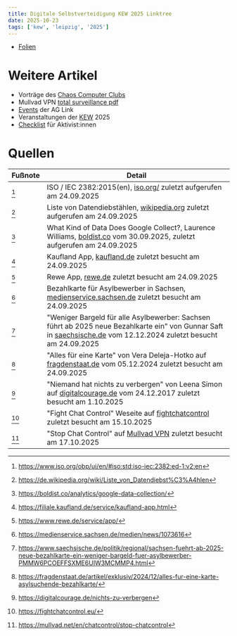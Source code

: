 ```yaml
---
title: Digitale Selbstverteidigung KEW 2025 Linktree
date: 2025-10-23
tags: ['kew', 'leipzig', '2025']
---
```


- [Folien](https://git.ag-link.xyz/linus/kew25-selfdef/src/branch/main/slides.pdf)

# Weitere Artikel

- Vorträge des [Chaos Computer Clubs](https://media.ccc.de/)
- Mullvad VPN [total surveillance pdf](https://mullvad.net/pdfs/Total_surveillance.pdf)
- [Events](https://ag-link.xyz/events/) der AG Link
- Veranstaltungen der [KEW](https://kew-leipzig.de/programm/) 2025
- [Checklist](https://activistchecklist.org/) für Aktivist:innen

# Quellen

|Fußnote|Detail|
|-|-|
|[^1]|ISO / IEC 2382:2015(en), [iso.org/](https://www.iso.org/obp/ui/en/#iso:std:iso-iec:2382:ed-1:v2:en) zuletzt aufgerufen am 24.09.2025|
|[^2]|Liste von Datendiebstählen, [wikipedia.org](https://de.wikipedia.org/wiki/Liste_von_Datendiebst%C3%A4hlen) zuletzt aufgerufen am 24.09.2025|
|[^3]|What Kind of Data Does Google Collect?, Laurence Williams, [boldist.co](https://boldist.co/analytics/google-data-collection/) vom 30.09.2025, zuletzt aufgerufen am 24.09.2025|
|[^4]|Kaufland App, [kaufland.de](https://filiale.kaufland.de/service/kaufland-app.html) zuletzt besucht am 24.09.2025|
|[^5]|Rewe App, [rewe.de](https://www.rewe.de/service/app/) zuletzt besucht am 24.09.2025|
|[^6]|Bezahlkarte für Asylbewerber in Sachsen, [medienservice.sachsen.de](https://medienservice.sachsen.de/medien/news/1073616) zuletzt besucht am 24.09.2025|
|[^7]|"Weniger Bargeld für alle Asylbewerber: Sachsen führt ab 2025 neue Bezahlkarte ein" von Gunnar Saft in [saechsische.de](https://www.saechsische.de/politik/regional/sachsen-fuehrt-ab-2025-neue-bezahlkarte-ein-weniger-bargeld-fuer-asylbewerber-PMMW6PCOEFFSXME6UIW3MCMMP4.html) vom 12.12.2024 zuletzt besucht am 24.09.2025|
|[^8]|"Alles für eine Karte" von Vera Deleja-Hotko auf [fragdenstaat.de](https://fragdenstaat.de/artikel/exklusiv/2024/12/alles-fur-eine-karte-asylsuchende-bezahlkarte/) vom 05.12.2024 zuletzt besucht am 24.09.2025|
|[^9]|"Niemand hat nichts zu verbergen" von Leena Simon auf [digitalcourage.de](https://digitalcourage.de/nichts-zu-verbergen) vom 24.12.2017 zuletzt besucht am 1.10.2025|
|[^10]|"Fight Chat Control" Weseite auf [fightchatcontrol](https://fightchatcontrol.eu/) zuletzt besucht am 15.10.2025|
|[^11]|"Stop Chat Control" auf [Mullvad VPN](https://mullvad.net/en/chatcontrol/stop-chatcontrol) zuletzt besucht am 17.10.2025|

[^1]: https://www.iso.org/obp/ui/en/#iso:std:iso-iec:2382:ed-1:v2:en
[^2]: https://de.wikipedia.org/wiki/Liste_von_Datendiebst%C3%A4hlen
[^3]: https://boldist.co/analytics/google-data-collection/
[^4]: https://filiale.kaufland.de/service/kaufland-app.html
[^5]: https://www.rewe.de/service/app/
[^6]: https://medienservice.sachsen.de/medien/news/1073616
[^7]: https://www.saechsische.de/politik/regional/sachsen-fuehrt-ab-2025-neue-bezahlkarte-ein-weniger-bargeld-fuer-asylbewerber-PMMW6PCOEFFSXME6UIW3MCMMP4.html
[^8]: https://fragdenstaat.de/artikel/exklusiv/2024/12/alles-fur-eine-karte-asylsuchende-bezahlkarte/
[^9]: https://digitalcourage.de/nichts-zu-verbergen
[^10]: https://fightchatcontrol.eu/
[^11]: https://mullvad.net/en/chatcontrol/stop-chatcontrol